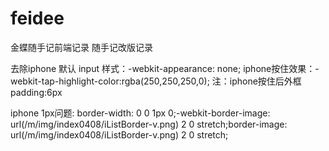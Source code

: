 # feidee
金蝶随手记前端记录
随手记改版记录

去除iphone 默认 input 样式：-webkit-appearance: none;
iphone按住效果：-webkit-tap-highlight-color:rgba(250,250,250,0); 注：iphone按住后外框padding:6px

iphone 1px问题: border-width: 0 0 1px 0;-webkit-border-image: url(/m/img/index0408/iListBorder-v.png) 2 0 stretch;border-image: url(/m/img/index0408/iListBorder-v.png) 2 0 stretch;
